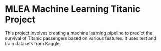 # MLEA Machine Learning Titanic Project

This project involves creating a machine learning pipeline to predict the survival of Titanic passengers based on various features. It uses test and train datasets from Kaggle.
